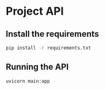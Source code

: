 # Project API

## Install the requirements
```bash
pip install -r requirements.txt
```

## Running the API
```bash
uvicorn main:app
```